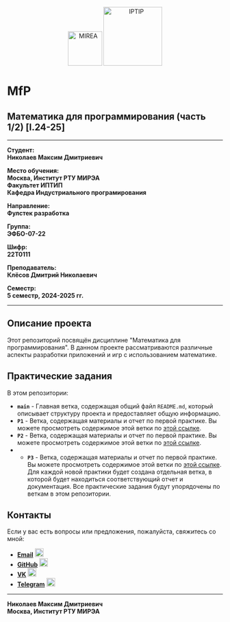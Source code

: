 <p align="center">
  <img src="https://www.mirea.ru/upload/medialibrary/c1a/MIREA_Gerb_Colour.jpg" alt="MIREA" width="80"/>
  <img src="https://www.mirea.ru/upload/medialibrary/26c/FTI_colour.jpg" alt="IPTIP" width="137"/> 
</p>

# MfP
## Математика для программирования (часть 1/2) [I.24-25]
---

**Студент:**  
**Николаев Максим Дмитриевич**  

**Место обучения:**  
**Москва, Институт РТУ МИРЭА**  
**Факультет ИПТИП**  
**Кафедра Индустриального програмирования**  

**Направление:**  
**Фулстек разработка**  

**Группа:**  
**ЭФБО-07-22**  

**Шифр:**  
**22Т0111**  

**Преподаватель:**  
**Клёсов Дмитрий Николаевич**  

**Семестр:**  
**5 семестр, 2024-2025 гг.**

---

## Описание проекта

Этот репозиторий посвящён дисциплине "Математика для программирования". В данном проекте рассматриваются различные аспекты разработки приложений и игр с использованием математике.

## Практические задания

В этом репозитории:

- **`main`** - Главная ветка, содержащая общий файл `README.md`, который описывает структуру проекта и предоставляет общую информацию.
- **`P1`** - Ветка, содержащая материалы и отчет по первой практике. Вы можете просмотреть содержимое этой ветки по [этой ссылке](https://github.com/MaxNiko2903/MfP/blob/P1).
- **`P2`** - Ветка, содержащая материалы и отчет по первой практике. Вы можете просмотреть содержимое этой ветки по [этой ссылке](https://github.com/MaxNiko2903/MfP/blob/P2).
- - **`P3`** - Ветка, содержащая материалы и отчет по первой практике. Вы можете просмотреть содержимое этой ветки по [этой ссылке](https://github.com/MaxNiko2903/MfP/blob/P3).
Для каждой новой практики будет создана отдельная ветка, в которой будет находиться соответствующий отчет и документация. Все практические задания будут упорядочены по веткам в этом репозитории.

## Контакты

Если у вас есть вопросы или предложения, пожалуйста, свяжитесь со мной:

- **[Email](mailto:nikolaev.m.d2@edu.mirea.ru)** <img src="https://www.svgrepo.com/show/452213/gmail.svg" alt="Email Icon" width="20"/>
- **[GitHub](https://github.com/MaxNiko2903)** <img src="https://www.svgrepo.com/show/475654/github-color.svg" alt="GitHub Icon" width="20"/>
- **[VK](https://vk.com/maxniko2903)** <img src="https://www.svgrepo.com/show/349554/vk.svg" alt="VK Icon" width="20"/>
- **[Telegram](https://t.me/maxniko2903)** <img src="https://www.svgrepo.com/show/354443/telegram.svg" alt="Telegram Icon" width="20"/>

---

**Николаев Максим Дмитриевич**  
**Москва, Институт РТУ МИРЭА** 

